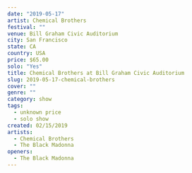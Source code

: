 ```yaml
---
date: "2019-05-17"
artist: Chemical Brothers
festival: ""
venue: Bill Graham Civic Auditorium
city: San Francisco
state: CA
country: USA
price: $65.00
solo: "Yes"
title: Chemical Brothers at Bill Graham Civic Auditorium
slug: 2019-05-17-chemical-brothers
cover: ""
genre: ""
category: show
tags:
  - unknown price
  - solo show
created: 02/15/2019
artists:
  - Chemical Brothers
  - The Black Madonna
openers:
  - The Black Madonna
---
```

